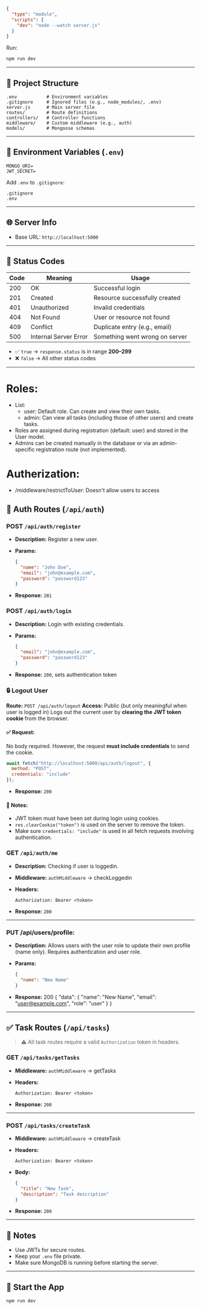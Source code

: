 ```json
{
  "type": "module",
  "scripts": {
    "dev": "node --watch server.js"
  }
}
```
Run:
```bash
npm run dev
```

---

## 📁 Project Structure

```
.env           # Environment variables
.gitignore     # Ignored files (e.g., node_modules/, .env)
server.js      # Main server file
routes/        # Route definitions
controllers/   # Controller functions
middleware/    # Custom middleware (e.g., auth)
models/        # Mongoose schemas
```

---

## 🔐 Environment Variables (`.env`)

```env
MONGO_URI=
JWT_SECRET=
```

Add `.env` to `.gitignore`:

```
.gitignore
.env
```

---

## 🌐 Server Info

* Base URL: `http://localhost:5000`

---

## 🚦 Status Codes

| Code | Meaning               | Usage                          |
| ---- | --------------------- | ------------------------------ |
| 200  | OK                    | Successful login               |
| 201  | Created               | Resource successfully created  |
| 401  | Unauthorized          | Invalid credentials            |
| 404  | Not Found             | User or resource not found     |
| 409  | Conflict              | Duplicate entry (e.g., email)  |
| 500  | Internal Server Error | Something went wrong on server |

* ✅ `true` → `response.status` is in range **200–299**
* ❌ `false` → All other status codes

---
# Roles:
- List:
  - user: Default role. Can create and view their own tasks.
  - admin: Can view all tasks (including those of other users) and create tasks.
- Roles are assigned during registration (default: user) and stored in the User model.
- Admins can be created manually in the database or via an admin-specific registration route (not implemented).

# Autherization:
- /middleware/restrictToUser: Doesn't allow users to access

## 🔐 Auth Routes (`/api/auth`)

### POST `/api/auth/register`

* **Description:** Register a new user.
* **Params:**

  ```json
  {
    "name": "John Doe",
    "email": "john@example.com",
    "password": "password123"
  }
  ```
* **Response:** `201`


### POST `/api/auth/login`

* **Description:** Login with existing credentials.
* **Params:**

  ```json
  {
    "email": "john@example.com",
    "password": "password123"
  }
  ```
* **Response:** `200`, sets authentication token


### 🔒 **Logout User**

**Route:** `POST /api/auth/logout`
**Access:** Public (but only meaningful when user is logged in)
Logs out the current user by **clearing the JWT token cookie** from the browser.

#### ✅ Request:
No body required.
However, the request **must include credentials** to send the cookie.

```js
await fetch("http://localhost:5000/api/auth/logout", {
  method: "POST",
  credentials: "include"
});
```

* **Response:** `200`

#### 📝 Notes:
* JWT token must have been set during login using cookies.
* `res.clearCookie("token")` is used on the server to remove the token.
* Make sure `credentials: "include"` is used in all fetch requests involving authentication.




### GET `/api/auth/me`

* **Description:** Checking if user is loggedin.
* **Middleware:** `authMiddleware` -> checkLoggedin
* **Headers:**

  ```
  Authorization: Bearer <token>
  ```

* **Response:** `200`

---

### PUT /api/users/profile: 
* **Description:** Allows users with the user role to update their own profile (name only). Requires authentication and user role.
* **Params:**

  ```json
  { 
    "name": "New Name" 
  }
* **Response:**  200 { "data": { "name": "New Name", "email": "user@example.com", "role": "user" } }

---

## ✅ Task Routes (`/api/tasks`)

> ⚠️ All task routes require a valid `Authorization` token in headers.

### GET `/api/tasks/getTasks`

* **Middleware:** `authMiddleware` -> getTasks
* **Headers:**

  ```
  Authorization: Bearer <token>
  ```
* **Response:** `200`

---

### POST `/api/tasks/createTask`

* **Middleware:** `authMiddleware` -> createTask
* **Headers:**

  ```
  Authorization: Bearer <token>
  ```
* **Body:**

  ```json
  {
    "title": "New Task",
    "description": "Task description"
  }
  ```
* **Response:** `200`

---

## 🧠 Notes

* Use JWTs for secure routes.
* Keep your `.env` file private.
* Make sure MongoDB is running before starting the server.

---

## 🚀 Start the App

```bash
npm run dev
```
